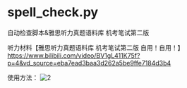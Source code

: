 # spell_check.py
自动检查脚本&amp;雅思听力真题语料库 机考笔试第二版

听力材料【雅思听力真题语料库 机考笔试第二版 自用！自用！】https://www.bilibili.com/video/BV1gL411K75f?p=4&vd_source=eba7ead3baa3d262a5be9ffe7184d3b4

使用方法：
![2](https://user-images.githubusercontent.com/29242426/235892060-1a3fe46a-5540-497e-9cc1-5d8eca6a0256.png)
